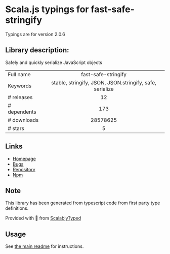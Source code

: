 
# Scala.js typings for fast-safe-stringify

Typings are for version 2.0.6

## Library description:
Safely and quickly serialize JavaScript objects

|                    |                 |
| ------------------ | :-------------: |
| Full name          | fast-safe-stringify |
| Keywords           | stable, stringify, JSON, JSON.stringify, safe, serialize |
| # releases         | 12 |
| # dependents       | 173 |
| # downloads        | 28578625 |
| # stars            | 5 |

## Links
- [Homepage](https://github.com/davidmarkclements/fast-safe-stringify#readme)
- [Bugs](https://github.com/davidmarkclements/fast-safe-stringify/issues)
- [Repository](https://github.com/davidmarkclements/fast-safe-stringify)
- [Npm](https://www.npmjs.com/package/fast-safe-stringify)
    


## Note
This library has been generated from typescript code from first party type definitions.

Provided with :purple_heart: from [ScalablyTyped](https://github.com/oyvindberg/ScalablyTyped)

## Usage
See [the main readme](../../readme.md) for instructions.



